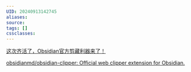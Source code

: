 ```yaml
---
UID: 20240913142745
aliases: 
source: 
tags: []
cssclasses:
---
```


[这次齐活了，Obsidian官方剪藏利器来了！](https://mp.weixin.qq.com/s?__biz=Mzg5Njk3MDUyMQ==&mid=2247491007&idx=1&sn=405047271de4a7f7974765371b7280f9&chksm=c1079782f002a8b306c233adb2b3a4d6456f9a01af9d10e406dae6a44146858b3fa8774691d0&mpshare=1&scene=23&srcid=0912RjP4jse0M2m5kFmOIjiI&sharer_shareinfo=03fba034efa044f35bdf618a5679edd4&sharer_shareinfo_first=03fba034efa044f35bdf618a5679edd4#rd)

[obsidianmd/obsidian-clipper: Official web clipper extension for Obsidian.](https://github.com/obsidianmd/obsidian-clipper)
